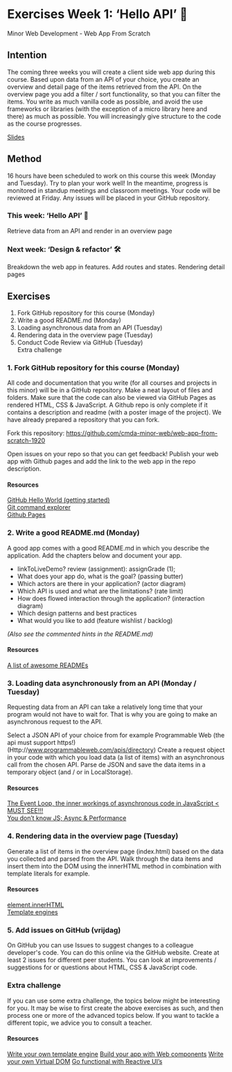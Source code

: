 # Exercises Week 1: ‘Hello API’ 🐒

Minor Web Development - Web App From Scratch

## Intention

The coming three weeks you will create a client side web app during this course. Based upon data from an API of your choice, you create an overview and detail page of the items retrieved from the API. On the overview page you add a filter / sort functionality, so that you can filter the items. You write as much vanilla code as possible, and avoid the use frameworks or libraries (with the exception of a micro library here and there) as much as possible. You will increasingly give structure to the code as the course progresses.

[Slides](https://docs.google.com/presentation/d/e/2PACX-1vTpyIKXbnVu9FRbrTvmfEClbZcV4anL7Yy-MYTRrocYTIHXUbf8vbT_t91wsNGWVsyv6KCNshBuFmuq/pub?start=false&loop=false&delayms=3000)

## Method

16 hours have been scheduled to work on this course this week (Monday and Tuesday). Try to plan your work well! In the meantime, progress is monitored in standup meetings and classroom meetings. Your code will be reviewed at Friday. Any issues will be placed in your GitHub repository.

### This week: ‘Hello API’ 🐒

Retrieve data from an API and render in an overview page

### Next week: ‘Design & refactor’ 🛠

Breakdown the web app in features. Add routes and states. Rendering detail pages

## Exercises

1. Fork GitHub repository for this course (Monday)
2. Write a good README.md (Monday)
3. Loading asynchronous data from an API (Tuesday)
4. Rendering data in the overview page (Tuesday)
5. Conduct Code Review via GitHub (Tuesday)  
   Extra challenge

### 1. Fork GitHub repository for this course (Monday)

All code and documentation that you write (for all courses and projects in this minor) will be in a GitHub repository. Make a neat layout of files and folders. Make sure that the code can also be viewed via GitHub Pages as rendered HTML, CSS & JavaScript. A Github repo is only complete if it contains a description and readme (with a poster image of the project). We have already prepared a repository that you can fork.

Fork this repository: https://github.com/cmda-minor-web/web-app-from-scratch-1920

Open issues on your repo so that you can get feedback!
Publish your web app with Github pages and add the link to the web app in the repo description.

#### Resources

[GitHub Hello World (getting started)](https://guides.github.com/activities/hello-world/)  
[Git command explorer](https://gitexplorer.com/)  
[Github Pages](https://pages.github.com/)  

### 2. Write a good README.md (Monday)

A good app comes with a good README.md in which you describe the application. Add the chapters below and document your app.

* linkToLiveDemo? review (assignment): assignGrade (1);  
* What does your app do, what is the goal? (passing butter)  
* Which actors are there in your application? (actor diagram)  
* Which API is used and what are the limitations? (rate limit)  
* How does flowed interaction through the application? (interaction diagram)  
* Which design patterns and best practices  
* What would you like to add (feature wishlist / backlog)  

*(Also see the commented hints in the README.md)*

#### Resources

[A list of awesome READMEs](https://github.com/cmda-minor-web/web-app-from-scratch-1819/network/members)

### 3. Loading data asynchronously from an API (Monday / Tuesday)

Requesting data from an API can take a relatively long time that your program would not have to wait for. That is why you are going to make an asynchronous request to the API.

Select a JSON API of your choice from for example Programmable Web (the api must support https!) (Http://www.programmableweb.com/apis/directory)
Create a request object in your code with which you load data (a list of items) with an asynchronous call from the chosen API.
Parse de JSON and save the data items in a temporary object (and / or in LocalStorage).

#### Resources

[The Event Loop, the inner workings of asynchronous code in JavaScript < MUST SEE!!!](https://www.youtube.com/watch?v=8aGhZQkoFbQ)  
[You don’t know JS; Async & Performance](https://github.com/getify/You-Dont-Know-JS/blob/master/async%20&%20performance/README.md#you-dont-know-js-async--performance)

### 4. Rendering data in the overview page (Tuesday)

Generate a list of items in the overview page (index.html) based on the data you collected and parsed from the API. Walk through the data items and insert them into the DOM using the innerHTML method in combination with template literals for example.

#### Resources

[element.innerHTML](https://developer.mozilla.org/en-US/docs/Web/API/Element/innerHTML)  
[Template engines](http://microjs.com/#template)

### 5. Add issues on GitHub (vrijdag)

On GitHub you can use Issues to suggest changes to a colleague developer's code. You can do this online via the GitHub website.
Create at least 2 issues for different peer students. You can look at improvements / suggestions for or questions about HTML, CSS & JavaScript code.

### Extra challenge

If you can use some extra challenge, the topics below might be interesting for you. It may be wise to first create the above exercises as such, and then process one or more of the advanced topics below. If you want to tackle a different topic, we advice you to consult a teacher.

#### Resources

[Write your own template engine](http://krasimirtsonev.com/blog/article/Javascript-template-engine-in-just-20-line)
[Build your app with Web components](https://meowni.ca/posts/web-components-with-otters/)
[Write your own Virtual DOM](https://medium.com/@deathmood/how-to-write-your-own-virtual-dom-ee74acc13060)
[Go functional with Reactive UI’s](https://css-tricks.com/reactive-uis-vanillajs-part-1-pure-functional-style/)
